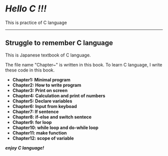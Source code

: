 # ***Hello C !!!***
This is practice of C language

***

## Struggle to remember C language
This is Japanese textbook of C language.

The file name "Chapter~" is written in this book.
To learn C language, I write these code in this book.

+ **Chapter1: Minimal program**
+ **Chapter2: How to write program**
+ **Chapter3: Print on screen**
+ **Chapter4: Calculation and print of numbers**
+ **Chapter5: Declare variables**
+ **Chapter6: Input from keyboad**
+ **Chapter7: If sentence**
+ **Chapter8: if-else and switch sentece**
+ **Chapter9: for loop**
+ **Chapter10: while loop and do-while loop**
+ **Chapter11: make function**
+ **Chapter12: scope of variable**

***enjoy C language!***

